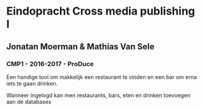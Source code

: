 # Eindopracht Cross media publishing I
## Jonatan Moerman & Mathias Van Sele
### CMP1 - 2016-2017 - ProDuce

Een handige tool om makkelijk een restaurant te vinden en een bar om erna iets te gaan drinken. 

Wanneer ingelogd kan men restaurants, bars, eten en drinken toevoegen aan de databases
